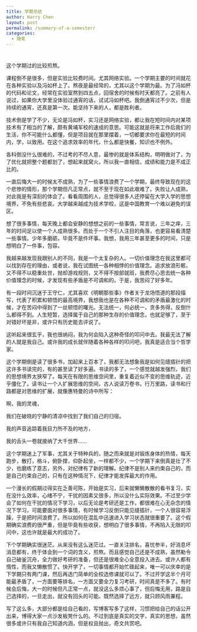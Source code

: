 ```yaml
---
title: 学期总结
author: Harry Chen
layout: post
permalink: /summary-of-a-semester/
categories:
  - 随笔
---
```

# 

这个学期过的比较煎熬。

课程倒不是很多，但是实验比较费时间。尤其网络实验。一个学期主要的时间就花在各种实验以及冯如杯上了。熬夜是最经常的，尤其以这个学期为最。为了冯如杯的代码和论文，经常在实验室熬到四五点，回宿舍的时候有时天都亮了。之前有人说过，如果你大学里没体验过通宵的话，试试冯如杯吧。我倒通宵过不少次，但是持续的通宵，还真是第一次。能坚持下来的人，都是胜利者。

技术倒是学了不少，无论是冯如杯，实习还是网络实验，都让我在短时间内对某项技术有了相当的了解，颇有黄埔军校的速成的意思。可能这就是将来工作后我们的生活，你不可能什么都懂，但是项目就在那里摆着，一切都要求你在最短的时间内，学，以致用。在这个追求效率的年代，什么都是快餐，知识也不例外。

各科倒没什么很难的，不过考的不尽人意，最惨的就是体系结构，明明做对了，为了优化就把整个题都划了，想起来就窝火。所以我一直相信，成绩和能力是不成正比的。

一直后悔大一的时候太不成熟，为了一些事情浪费了一个学期，最终导致现在的这个悲惨的情形，那个学期但凡正常点，就不至于现在如此艰难了。失败让人成熟，对此我是有深刻的体会了。看看周围的人，总觉得很多人还停留在大学入学的思想境界，不免有些悲哀。大学越来越成为技术学校，这是中国教育一个难以避免的误区。

想了很多事情，每天晚上都会安静的想想之前的一些事情，常言说，三年之痒，三年的时间足以使一个人成熟很多。而处于一个不引人注目的角落，也更容易看清楚一些事情。少年多磨砺，毕竟不是件坏事。我想，我用三年甚至更多的时间，只是想明白了一件事，包容。

我越来越发现我跟别人的不同，我是一个太复杂的人。一切价值理念在我这里都可以找到存在的理由，或者说，我在试图统一各种相悖的价值理念。追求放浪形骸，又不得不以稳重处世，抛却游戏规则，又不得不按部就班，我费尽心思去统一各种价值理念的时候，才发现有些矛盾是不可调和的。于是，我苦闷了好多年。

有一段时间沉迷于王守仁，尤其喜欢《明朝那些事》作者关于龙场悟道的那段描写，代表了积累和顿悟的最高境界，我想我也是在各种不可调和的矛盾最激化的时候，才在苦闷中得到了一丝顿悟的曙光。无法统一，何必统一，贪多务得，反倒什么都得不到。人生短暂，选择属于自己的那种生存的价值理念，也就足够了，至于对错好坏是非，或许只有历史能去评说了。

这听起来很玄乎，我也很纳闷，我为何会陷入这种奇怪的叩问中去。我最无法了解的人就是我自己。或许我的成长就伴随着各种各样的叩问吧，我真是适合当个哲学家。

这个学期倒是读了很多书，加起来上百本了，我都无法想象我是如何见缝插针的把这许多书读完的，有的甚至读了好多遍。书读的多了，一个感觉就越发强烈，我们的思想境界太狭窄了。每天在有限的思维空间里，重复着近似不变的思维轨迹，近乎僵化了。读书让一个人扩展思维的空间，古人说读万卷书，行万里路，读书和行路都是对思维的扩展，就像惠特曼的诗中所写：

啊，我的灵魂，

我们在破晓的宁静的清凉中找到了我们自己的归宿。

我的声音追踪着我目力所不及的地方，

我的舌头一卷就接纳了大千世界……

这个学期迷上了军事，尤其关于特种兵的，随之而来就是对锻炼身体的热情，每天跑步，散打，格斗，俯卧撑，仰卧起坐，一样都不少，一个学期下来倒真是壮了不少，也磨练了意志，另外，对纪律有了新的理解。纪律不是别人来约束自己的，而是自己约束自己的，只有在这种情况下，纪律才能发挥最大的作用。

一个漫长的假期过得实在乏善可陈，开始是实习，后来就懒懒散散的看书复习，实在没什么效率，心绪不宁，干扰的因素又很多，所以没什么实际效果。不过至少学会了如何在干扰的情况下学习，以后无论是考研还是工作，都很难在心无杂念的情况下学习，可能要面对很多事情，有时候学习反倒只能见缝插针，一个人很容易浮躁，于是把时间浪费了。所以如何在混乱中迅速进入学习状态就很重要了。这个假期确实浪费的很严重，但是毕竟有些收获，想明白了很多事情，不再陷入无限的叩问中，这也许就是最大的成功了。

下个学期确实很迷茫。从来没有这么迷茫过。一直关注排名，喜忧参半，好消息坏消息都有，终于体会到一个词的含义，煎熬。而且感觉自己还是不成熟，虽然勒令自己破釜沉舟，全力做好考研的准备，但还是很难全心全意投入进去。或许人都有惰性，而我又懒散惯了。快开学了，一切事情都开始忙碌起来，唯一可以庆幸的是下学期只有两门课，然后再选门简单的全校选修课就可以了。不过开学这半个月可能最矛盾了，一方面要等排名，一方面又要全力复习考研，时间真是不多了。有时候会后悔，大一的时候但凡正常一点，就没这么多烦心事了，但后悔无用，路是自己选择的，一旦走出，就没有回头的可能。既然选择了远方，就只顾风雨兼程。

写了这么多，大部分都是给自己看的，写博客写多了这样，习惯把给自己的话公开出来，博得大家一点沙发板凳什么的。不过到底是真实的文字，真实的思想，虽然很多或许只有我自己知道内涵，但是权且抛出，奇文共赏吧。